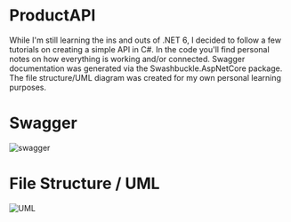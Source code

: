 # ProductAPI
While I'm still learning the ins and outs of .NET 6, I decided to follow a few tutorials on creating a simple API in C#. In the code you'll find personal notes on how everything is working and/or connected. Swagger documentation was generated via the Swashbuckle.AspNetCore package. The file structure/UML diagram was created for my own personal learning purposes. 

# Swagger
![swagger](https://i.imgur.com/8JFpnlL.png)


# File Structure / UML 
![UML](https://i.imgur.com/deAQG8n.png)
